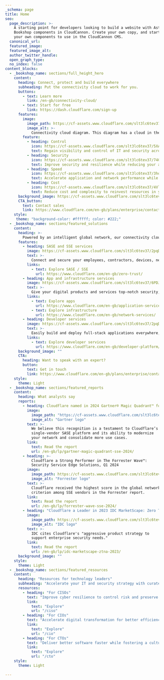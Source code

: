 ```yaml
---
_schema: page
title: Home
seo:
  page_description: >-
    A starting point for developers looking to build a website with Astro, using
    Bookshop components in CloudCannon. Create your own copy, and start creating
    your own components to use in the CloudCannon CMS.
  canonical_url:
  featured_image:
  featured_image_alt:
  author_twitter_handle:
  open_graph_type:
  no_index: false
content_blocks:
  - _bookshop_name: sections/full_height_hero
    content: 
      heading: Connect, protect and build everywhere
      subheading: Put the connectivity cloud to work for you.
      buttons: 
        - text: Learn more
          link: /en-gb/connectivity-cloud/
        - text: Start for free
          link: https://dash.cloudflare.com/sign-up
      features:
        image: 
          image_path: https://cf-assets.www.cloudflare.com/slt3lc6tev37/76x52jIsr93tqZq0h3HCFW/33a7575a9dc880e0a45c0f69fcbcfc8f/cc-diagram-orange-2024.png
          image_alt: >-
            Connectivity cloud diagram. This diagram has a cloud in the middle labeled connectivity cloud. Around the cloud is a circle with icons representing Users, Enterprise Networks, Branch Offices, Public Clouds, Public Internet, and Saas Applications. 
        feature:
          - heading: Control
            icon: https://cf-assets.www.cloudflare.com/slt3lc6tev37/5XA6P5ZUYwcjq9LZGBbAcj/1517e2b34ef3bf213fca28586ae33170/ease-of-use-toggle.svg
            text: Regain visibility and control of IT and security across on-prem, public cloud, SaaS, and the Internet
          - heading: Security
            icon: https://cf-assets.www.cloudflare.com/slt3lc6tev37/74GDwwyKnKfYYz1QQEQh1P/c7232082d74a2cb16d2197596662f593/security-shield-protection-2.svg
            text: Improve security and resilience while reducing your attack surface, vendor count, and tool sprawl
          - heading: Speed
            icon: https://cf-assets.www.cloudflare.com/slt3lc6tev37/3hozCySUonJzxSF7TBtDeF/09c3642522b5a9036c157dcab3a59b8d/performance-acceleration-bolt.svg
            text: Accelerate application and network performance while rapidly developing new applications
          - heading: Cost
            icon: https://cf-assets.www.cloudflare.com/slt3lc6tev37/4VlvhGvGbJaxjZSP9FzUxL/8c5199800e0e10bdf85f00c6b031d16c/arrow-down.svg
            text: Reduce cost and complexity to reinvest resources in your highest priorities
      background_image: https://cf-assets.www.cloudflare.com/slt3lc6tev37/1uRN3TielOR3e6aKNQKRaA/9782c19544fa2aa7677785e7dfd10018/Flare_Exploration-4.19.24.svg
      CTA_button: 
        text: Contact sales
        link: https://www.cloudflare.com/en-gb/plans/enterprise/contact/
    style: 
     theme: "background-color: #ffffff; color: #222;"
  - _bookshop_name: sections/featured_solutions 
    content:
      heading: >-
        Powered by an intelligent global network, our connectivity cloud is a unified platform that helps your business work, deliver, and innovate everywhere.
      features:
        - heading: SASE and SSE services
          image: https://cf-assets.www.cloudflare.com/slt3lc6tev37/2pqDYkVg8K6GqUXO2x7Izl/2d2a67e1288dbd9fc5eadcd48b56333f/SSE_SASE_01.svg
          text: >-
            Connect and secure your employees, contractors, devices, networks, apps, and data everywhere they live.
          links: 
            - text: Explore SASE / SSE
              url: https://www.cloudflare.com/en-gb/zero-trust/
        - heading: App and infrastructure services
          image: https://cf-assets.www.cloudflare.com/slt3lc6tev37/6PDJxm9gpmdAMR1JSTQRSl/1ad54dc5651ec6d7edd26c3785766bd5/Apps_Infrastructure.svg_01.svg
          text: >-
            Give your digital products and services top-notch security, reliability, and performance for customers everywhere.
          links: 
            - text: Explore apps
              url: https://www.cloudflare.com/en-gb/application-services/
            - text: Explore infrastructure
              url: https://www.cloudflare.com/en-gb/network-services/
        - heading: Developer services
          image: https://cf-assets.www.cloudflare.com/slt3lc6tev37/2pqDYkVg8K6GqUXO2x7Izl/2d2a67e1288dbd9fc5eadcd48b56333f/SSE_SASE_01.svg
          text: >-
            Easily build and deploy full-stack applications everywhere, thanks to integrated compute, storage, and networking.
          links: 
            - text: Explore developer services
              url: https://www.cloudflare.com/en-gb/developer-platform/
      background_image: ""
      CTA:
        heading: Want to speak with an expert?
        button: 
          text: Get in touch
          link: https://www.cloudflare.com/en-gb/plans/enterprise/contact/
    style: 
      theme: Light
  - _bookshop_name: sections/featured_reports
    content:
      heading: What analysts say
      reports:
        - heading: Cloudflare named in 2024 Gartner® Magic Quadrant™ for Security Service Edge (SSE)
          image:
            image_path: "https://cf-assets.www.cloudflare.com/slt3lc6tev37/2EpMDcOzRGz0qkeQbuOoB1/647e0c54d93967efd46237dec01b149d/gartner.svg"
            image_alt: "Gartner logo"
          text: >-
            We believe this recognition is a testament to Cloudflare’s
            single-vendor SASE platform and its ability to modernize
            your network and consolidate more use cases.
          link: 
            text: Read the report
            url: /en-gb/lp/gartner-magic-quadrant-sse-2024/
        - heading: >-
            Cloudflare a Strong Performer in The Forrester Wave™:
            Security Service Edge Solutions, Q1 2024
          image:
            image_path: https://cf-assets.www.cloudflare.com/slt3lc6tev37/1AdmvEGP1Nssxe3RI0j9Fl/d35e24c62136bae8429dfd43805ad832/forester.svg
            image_alt: "Forrester logo"
          text: >-
            Cloudflare received the highest score in the global network
            criterion among SSE vendors in the Forrester report.
          link: 
            text: Read the report
            url: /en-gb/lp/forrester-wave-sse-2024/
        - heading: "Cloudflare a Leader in 2023 IDC MarketScape: Zero Trust Network Access"
          image:
            image_path: https://cf-assets.www.cloudflare.com/slt3lc6tev37/62y2LOw1pScTM3Nyy6mM8j/e74f4d41a003a796b26dfdcd30448372/idc.svg
            image_alt: "IDC logo"
          text: >-
            IDC cites Cloudflare's "aggressive product strategy to
            support enterprise security needs."
          link: 
            text: Read the report
            url: /en-gb/lp/idc-marketscape-ztna-2023/
      background_image: ""
    style: 
      theme: Light
  - _bookshop_name: sections/featured_resources
    content:
      heading: "Resources for technology leaders"
      subheading: "Accelerate your IT and security strategy with curated insights and solutions"
      resources:
        - heading: "For CISOs"
          text: "Improve cyber resilience to control risk and preserve customer trust."
          link: 
            text: "Explore"
            url: "/ciso"
        - heading: "For CIOs"
          text: "Accelerate digital transformation for better efficiency and faster growth."
          link: 
            text: "Explore"
            url: "/cio"
        - heading: "For CTOs"
          text: "Deliver better software faster while fostering a culture of innovation."
          link: 
            text: "Explore"
            url: "/cto"
    style: 
      theme: Light 
    
---
```

